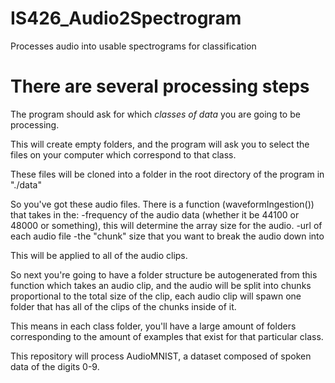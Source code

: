 # IS426_Audio2Spectrogram
Processes audio into usable spectrograms for classification

# There are several processing steps
The program should ask for which *classes of data* you are going to be processing. 

This will create empty folders, and the program
will ask you to select the files on your computer which correspond to that class.

These files will be cloned into a folder in the root directory of the program in "./data"

So you've got these audio files. There is a function (waveformIngestion()) that takes in the:
-frequency of the audio data (whether it be 44100 or 48000 or something),
this will determine the array size for the audio.
-url of each audio file
-the "chunk" size that you want to break the audio down into

This will be applied to all of the audio clips.

So next you're going to have a folder structure be autogenerated from this function which takes an audio clip,
and the audio will be split into chunks proportional to the total size of the clip,
each audio clip will spawn one folder that has all of the clips of the chunks inside of it.

This means in each class folder, you'll have a large amount of folders corresponding to the amount
of examples that exist for that particular class.

This repository will process AudioMNIST, a dataset composed of spoken data of the digits 0-9.
